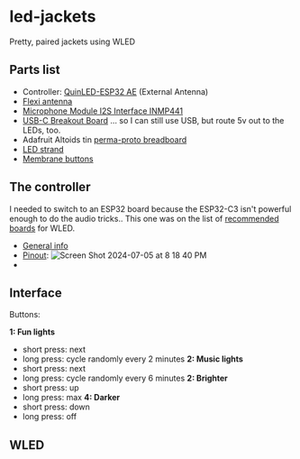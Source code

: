 # led-jackets
Pretty, paired jackets using WLED

## Parts list

- Controller: [QuinLED-ESP32 AE](https://www.drzzs.com/shop/quinled-esp32/?attribute_pa_hardwareplatform=external-antenna) (External Antenna)
- [Flexi antenna](https://www.digikey.com/en/products/detail/molex/1461531200/8543421)
- [Microphone Module I2S Interface INMP441](https://www.amazon.com/dp/B09X3216DN?ref=ppx_yo2ov_dt_b_product_details&th=1)
- [USB-C Breakout Board](https://www.adafruit.com/product/4090) ... so I can still use USB, but route 5v out to the LEDs, too.
- Adafruit Altoids tin [perma-proto breadboard](https://www.adafruit.com/product/723)
- [LED strand](https://www.adafruit.com/product/4917)
- [Membrane buttons](https://www.adafruit.com/product/1332)

## The controller

I needed to switch to an ESP32 board because the ESP32-C3 isn't powerful enough to do the audio tricks.. This one was on the list of [recommended boards](https://kno.wled.ge/basics/compatible-controllers/#raw-esp8266esp32-boards) for WLED.

- [General info](https://quinled.info/quinled-esp32-specifications/)
- [Pinout](https://quinled.info/quinled-esp32-board-details/):
![Screen Shot 2024-07-05 at 8 18 40 PM](https://github.com/jkeefe/led-jackets/assets/312347/c31ae058-a099-4c96-87fe-31a936e46aca)
- 

## Interface

Buttons:

**1: Fun lights**
- short press: next
- long press: cycle randomly every 2 minutes
**2: Music lights**
- short press: next
- long press: cycle randomly every 6 minutes
**2: Brighter**
- short press: up
- long press: max
**4: Darker**
- short press: down
- long press: off
  

## WLED




